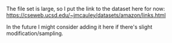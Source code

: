 The file set is large, so I put the link to the dataset here for now: https://cseweb.ucsd.edu/~jmcauley/datasets/amazon/links.html

In the future I might consider adding it here if there's slight modification/sampling.
